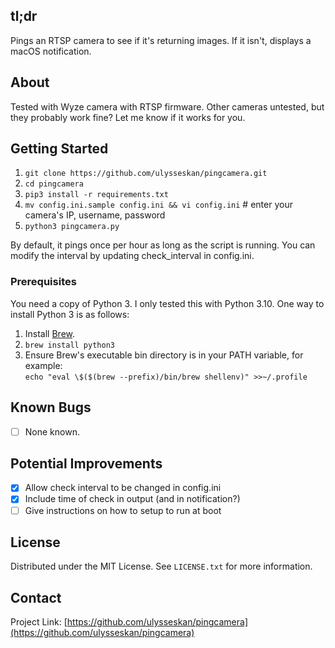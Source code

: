 ## tl;dr
Pings an RTSP camera to see if it's returning images.  If it isn't, displays a macOS notification.

## About
Tested with Wyze camera with RTSP firmware.  Other cameras untested, but they probably work fine?  Let me know if it works for you.

<!-- GETTING STARTED -->
## Getting Started

1. ```git clone https://github.com/ulysseskan/pingcamera.git```
2. ```cd pingcamera```
3. ```pip3 install -r requirements.txt```
4. ```mv config.ini.sample config.ini && vi config.ini``` # enter your camera's IP, username, password
5. ```python3 pingcamera.py```

By default, it pings once per hour as long as the script is running.  You can modify the interval by
updating check_interval in config.ini.

### Prerequisites

You need a copy of Python 3.  I only tested this with Python 3.10.  One way to install Python 3 is as follows:

1. Install [Brew](https://brew.sh).
2. ```brew install python3```
3. Ensure Brew's executable bin directory is in your PATH variable, for example:<br>
```echo "eval \$($(brew --prefix)/bin/brew shellenv)" >>~/.profile```

## Known Bugs

- [ ] None known.

## Potential Improvements

- [x] Allow check interval to be changed in config.ini
- [x] Include time of check in output (and in notification?)
- [ ] Give instructions on how to setup to run at boot

<!-- LICENSE -->
## License

Distributed under the MIT License. See `LICENSE.txt` for more information.

<!-- CONTACT -->
## Contact

Project Link: [https://github.com/ulysseskan/pingcamera](https://github.com/ulysseskan/pingcamera)
